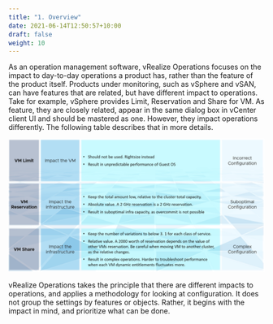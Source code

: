 ```yaml
---
title: "1. Overview"
date: 2021-06-14T12:50:57+10:00
draft: false
weight: 10
---
```


As an operation management software, vRealize Operations focuses on the impact to day-to-day operations a product has, rather than the feature of the product itself. Products under monitoring, such as vSphere and vSAN, can have features that are related, but have different impact to operations. Take for example, vSphere provides Limit, Reservation and Share for VM. As feature, they are closely related, appear in the same dialog box in vCenter client UI and should be mastered as one. However, they impact operations differently. The following table describes that in more details.

![](1.4.1-fig-1.png)

vRealize Operations takes the principle that there are different impacts to operations, and applies a methodology for looking at configuration. It does not group the settings by features or objects. Rather, it begins with the impact in mind, and prioritize what can be done. 